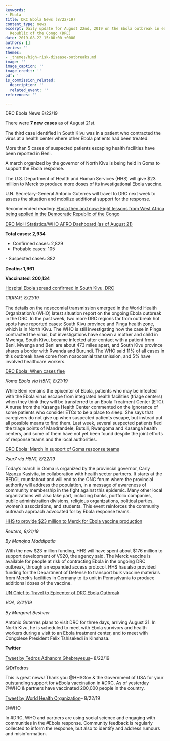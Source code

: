 ```yaml
---
keywords:
- Ebola
title: DRC Ebola News (8/22/19)
content_type: news
excerpt: Daily update for August 22nd, 2019 on the Ebola outbreak in eastern Democratic
  Republic of the Congo (DRC)
date: 2019-08-22 15:00:00 +0000
authors: []
series: ''
themes:
- _themes/high-risk-disease-outbreaks.md
image: ''
image_caption: ''
image_credit: ''
pdf: ''
is_commission_related:
  description: ''
  related_event: ''
references: ''

---
```

DRC Ebola News 8/22/19

There were **7 new cases** as of August 21st.

The third case identified in South Kivu was in a patient who contracted the virus at a health center where other Ebola patients had been treated.

More than 5 cases of suspected patients escaping health facilities have been reported in Beni.

A march organized by the governor of North Kivu is being held in Goma to support the Ebola response.

The U.S. Department of Health and Human Services (HHS) will give $23 million to Merck to produce more doses of its investigational Ebola vaccine.

U.N. Secretary-General Antonio Guterres will travel to DRC next week to assess the situation and mobilize additional support for the response.

Recommended reading: [Ebola then and now: Eight lessons from West Africa being applied in the Democratic Republic of the Congo](https://medium.com/@who/ebola-then-and-now-eight-lessons-from-west-africa-being-applied-in-the-democratic-republic-of-the-fad2d0ed35dc)

[DRC MoH Statistics/WHO AFRO Dashboard (as of August 21)](https://who.maps.arcgis.com/apps/opsdashboard/index.html#/e70c3804f6044652bc37cce7d8fcef6c)

**Total cases: 2,934**  
 - Confirmed cases: 2,829  
 - Probable cases: 105

\- Suspected cases: 382

**Deaths: 1,961**

**Vaccinated**: **200,134**

[Hospital Ebola spread confirmed in South Kivu, DRC](http://www.cidrap.umn.edu/news-perspective/2019/08/hospital-ebola-spread-confirmed-south-kivu-drc)

_CIDRAP, 8/21/19_

The details on the nosocomial transmission emerged in the World Health Organization’s (WHO) latest situation report on the ongoing Ebola outbreak in the DRC. In the past week, two more DRC regions far from outbreak hot spots have reported cases: South Kivu province and Pinga health zone, which is in North Kivu. The WHO is still investigating how the case in Pinga contracted the virus, but investigations have shown a mother and child in Mwenga, South Kivu, became infected after contact with a patient from Beni. Mwenga and Beni are about 473 miles apart, and South Kivu province shares a border with Rwanda and Burundi. The WHO said 11% of all cases in this outbreak have come from nosocomial transmission, and 5% have involved healthcare workers.

[DRC Ebola: When cases flee](https://crofsblogs.typepad.com/h5n1/2019/08/drc-ebola-when-cases-flee.html)

_Koma Ebola via H5N1, 8/21/19_

While Beni remains the epicenter of Ebola, patients who may be infected with the Ebola virus escape from integrated health facilities (triage centers) when they think they will be transferred to an Ebola Treatment Center (ETC). A nurse from the Kasanga Health Center commented on the ignorance of some patients who consider ETCs to be a place to sleep. She says that caregivers do not give up when suspected patients escape, but instead put all possible means to find them. Last week, several suspected patients fled the triage points of Mandrandele, Butsili, Rwangoma and Kasanga health centers, and some of them have not yet been found despite the joint efforts of response teams and the local authorities.

[DRC Ebola: March in support of Goma response teams](https://crofsblogs.typepad.com/h5n1/2019/08/drc-ebola-march-in-support-of-goma-response-teams.html)

_7sur7 via H5N1, 8/22/19_

Today’s march in Goma is organized by the provincial governor, Carly Nzanzu Kasivita, in collaboration with health sector partners. It starts at the BEDGL roundabout and will end to the ONC forum where the provincial authority will address the population, in a message of awareness of community membership in the fight against this epidemic. Many other local organizations will also take part, including banks, portfolio companies, public administration divisions, religious organizations, political parties, women’s associations, and students. This event reinforces the community outreach approach advocated for by Ebola response teams.

[HHS to provide $23 million to Merck for Ebola vaccine production](https://www.reuters.com/article/us-health-ebola-merck-co-idUSKCN1VB24E)

_Reuters, 8/21/19_

_By Manojna Maddipatla_

With the new $23 million funding, HHS will have spent about $176 million to support development of V920, the agency said. The Merck vaccine is available for people at risk of contracting Ebola in the ongoing DRC outbreak, through an expanded access protocol. HHS has also provided funding for the Department of Defense to transport bulk vaccine materials from Merck’s facilities in Germany to its unit in Pennsylvania to produce additional doses of the vaccine.

[UN Chief to Travel to Epicenter of DRC Ebola Outbreak](https://www.voanews.com/africa/un-chief-travel-epicenter-drc-ebola-outbreak)

_VOA, 8/21/19_

_By Margaret Besheer_

Antonio Guterres plans to visit DRC for three days, arriving August 31. In North Kivu, he is scheduled to meet with Ebola survivors and health workers during a visit to an Ebola treatment center, and to meet with Congolese President Felix Tshisekedi in Kinshasa.

**Twitter**

[Tweet by Tedros Adhanom Ghebreyesus](https://twitter.com/DrTedros/status/1164505986599665665)– 8/22/19

@DrTedros

This is great news! Thank you @HHSGov & the Government of USA for your outstanding support for #Ebola vaccination in #DRC. As of yesterday @WHO & partners have vaccinated 200,000 people in the country.

[Tweet by World Health Organization](https://twitter.com/WHO/status/1164461360849313792)– 8/22/19

@WHO

In #DRC, WHO and partners are using social science and engaging with communities in the #Ebola response. Community feedback is regularly collected to inform the response, but also to identify and address rumours and misinformation.